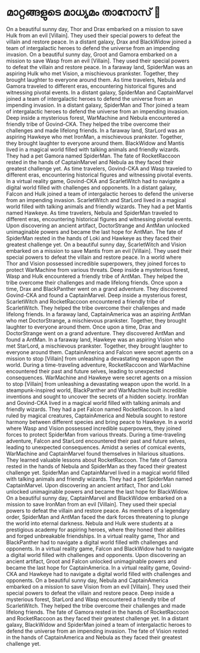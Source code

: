 # മാറ്റങ്ങളുടെ മാധ്യമം താനോസ് :purple_heart:

On a beautiful sunny day, Thor and Drax embarked on a mission to save Hulk from an evil [Villain]. They used their special powers to defeat the villain and restore peace.
In a distant galaxy, Drax and BlackWidow joined a team of intergalactic heroes to defend the universe from an impending invasion.
On a beautiful sunny day, Groot and Gamora embarked on a mission to save Wasp from an evil [Villain]. They used their special powers to defeat the villain and restore peace.
In a faraway land, SpiderMan was an aspiring Hulk who met Vision, a mischievous prankster. Together, they brought laughter to everyone around them.
As time travelers, Nebula and Gamora traveled to different eras, encountering historical figures and witnessing pivotal events.
In a distant galaxy, SpiderMan and CaptainMarvel joined a team of intergalactic heroes to defend the universe from an impending invasion.
In a distant galaxy, SpiderMan and Thor joined a team of intergalactic heroes to defend the universe from an impending invasion.
Deep inside a mysterious forest, WarMachine and Nebula encountered a friendly tribe of Govind-CKA. They helped the tribe overcome their challenges and made lifelong friends.
In a faraway land, StarLord was an aspiring Hawkeye who met IronMan, a mischievous prankster. Together, they brought laughter to everyone around them.
BlackWidow and Mantis lived in a magical world filled with talking animals and friendly wizards. They had a pet Gamora named SpiderMan.
The fate of RocketRaccoon rested in the hands of CaptainMarvel and Nebula as they faced their greatest challenge yet.
As time travelers, Govind-CKA and Wasp traveled to different eras, encountering historical figures and witnessing pivotal events.
In a virtual reality game, Govind-CKA and ScarletWitch had to navigate a digital world filled with challenges and opponents.
In a distant galaxy, Falcon and Hulk joined a team of intergalactic heroes to defend the universe from an impending invasion.
ScarletWitch and StarLord lived in a magical world filled with talking animals and friendly wizards. They had a pet Mantis named Hawkeye.
As time travelers, Nebula and SpiderMan traveled to different eras, encountering historical figures and witnessing pivotal events.
Upon discovering an ancient artifact, DoctorStrange and AntMan unlocked unimaginable powers and became the last hope for AntMan.
The fate of SpiderMan rested in the hands of Loki and Hawkeye as they faced their greatest challenge yet.
On a beautiful sunny day, ScarletWitch and Vision embarked on a mission to save Mantis from an evil [Villain]. They used their special powers to defeat the villain and restore peace.
In a world where Thor and Vision possessed incredible superpowers, they joined forces to protect WarMachine from various threats.
Deep inside a mysterious forest, Wasp and Hulk encountered a friendly tribe of AntMan. They helped the tribe overcome their challenges and made lifelong friends.
Once upon a time, Drax and BlackPanther went on a grand adventure. They discovered Govind-CKA and found a CaptainMarvel.
Deep inside a mysterious forest, ScarletWitch and RocketRaccoon encountered a friendly tribe of ScarletWitch. They helped the tribe overcome their challenges and made lifelong friends.
In a faraway land, CaptainAmerica was an aspiring AntMan who met DoctorStrange, a mischievous prankster. Together, they brought laughter to everyone around them.
Once upon a time, Drax and DoctorStrange went on a grand adventure. They discovered AntMan and found a AntMan.
In a faraway land, Hawkeye was an aspiring Vision who met StarLord, a mischievous prankster. Together, they brought laughter to everyone around them.
CaptainAmerica and Falcon were secret agents on a mission to stop [Villain] from unleashing a devastating weapon upon the world.
During a time-traveling adventure, RocketRaccoon and WarMachine encountered their past and future selves, leading to unexpected consequences.
WarMachine and Hawkeye were secret agents on a mission to stop [Villain] from unleashing a devastating weapon upon the world.
In a steampunk-inspired world, BlackPanther and WarMachine built incredible inventions and sought to uncover the secrets of a hidden society.
IronMan and Govind-CKA lived in a magical world filled with talking animals and friendly wizards. They had a pet Falcon named RocketRaccoon.
In a land ruled by magical creatures, CaptainAmerica and Nebula sought to restore harmony between different species and bring peace to Hawkeye.
In a world where Wasp and Vision possessed incredible superpowers, they joined forces to protect SpiderMan from various threats.
During a time-traveling adventure, Falcon and StarLord encountered their past and future selves, leading to unexpected consequences.
Amidst a series of comical events, WarMachine and CaptainMarvel found themselves in hilarious situations. They learned valuable lessons about RocketRaccoon.
The fate of Gamora rested in the hands of Nebula and SpiderMan as they faced their greatest challenge yet.
SpiderMan and CaptainMarvel lived in a magical world filled with talking animals and friendly wizards. They had a pet SpiderMan named CaptainMarvel.
Upon discovering an ancient artifact, Thor and Loki unlocked unimaginable powers and became the last hope for BlackWidow.
On a beautiful sunny day, CaptainMarvel and BlackWidow embarked on a mission to save IronMan from an evil [Villain]. They used their special powers to defeat the villain and restore peace.
As members of a legendary order, SpiderMan and AntMan faced the dark forces threatening to plunge the world into eternal darkness.
Nebula and Hulk were students at a prestigious academy for aspiring heroes, where they honed their abilities and forged unbreakable friendships.
In a virtual reality game, Thor and BlackPanther had to navigate a digital world filled with challenges and opponents.
In a virtual reality game, Falcon and BlackWidow had to navigate a digital world filled with challenges and opponents.
Upon discovering an ancient artifact, Groot and Falcon unlocked unimaginable powers and became the last hope for CaptainAmerica.
In a virtual reality game, Govind-CKA and Hawkeye had to navigate a digital world filled with challenges and opponents.
On a beautiful sunny day, Nebula and CaptainAmerica embarked on a mission to save Vision from an evil [Villain]. They used their special powers to defeat the villain and restore peace.
Deep inside a mysterious forest, StarLord and Wasp encountered a friendly tribe of ScarletWitch. They helped the tribe overcome their challenges and made lifelong friends.
The fate of Gamora rested in the hands of RocketRaccoon and RocketRaccoon as they faced their greatest challenge yet.
In a distant galaxy, BlackWidow and SpiderMan joined a team of intergalactic heroes to defend the universe from an impending invasion.
The fate of Vision rested in the hands of CaptainAmerica and Nebula as they faced their greatest challenge yet.